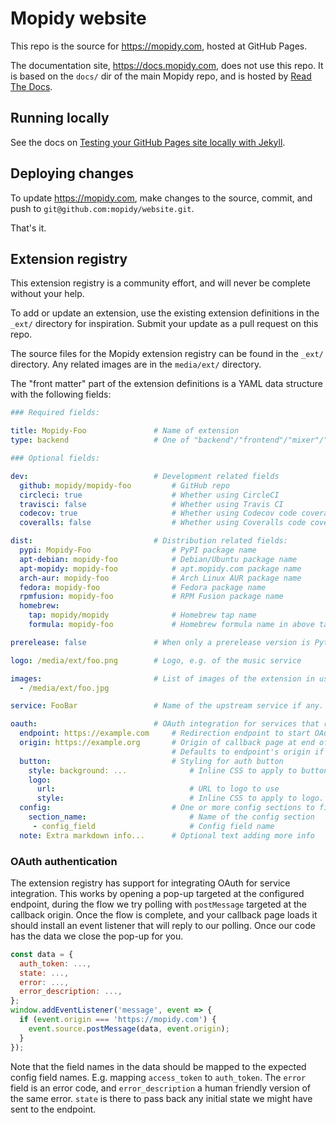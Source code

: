 # Mopidy website

This repo is the source for https://mopidy.com, hosted at GitHub Pages.

The documentation site, https://docs.mopidy.com, does not use this repo. It is
based on the `docs/` dir of the main Mopidy repo, and is hosted by [Read The
Docs](https://readthedocs.org/).


## Running locally

See the docs on [Testing your GitHub Pages site locally with Jekyll][1].

[1]: https://help.github.com/en/articles/testing-your-github-pages-site-locally-with-jekyll


## Deploying changes

To update https://mopidy.com, make changes to the source, commit, and push to
`git@github.com:mopidy/website.git`.

That's it.


## Extension registry

This extension registry is a community effort, and will never be complete
without your help.

To add or update an extension, use the existing extension definitions in the
`_ext/` directory for inspiration. Submit your update as a pull request on
this repo.

The source files for the Mopidy extension registry can be found in the
`_ext/` directory. Any related images are in the `media/ext/` directory.

The "front matter" part of the extension definitions is a YAML data structure
with the following fields:

``` yaml
### Required fields:

title: Mopidy-Foo               # Name of extension
type: backend                   # One of "backend"/"frontend"/"mixer"/"web"

### Optional fields:

dev:                            # Development related fields
  github: mopidy/mopidy-foo         # GitHub repo
  circleci: true                    # Whether using CircleCI
  travisci: false                   # Whether using Travis CI
  codecov: true                     # Whether using Codecov code coverage
  coveralls: false                  # Whether using Coveralls code coverage

dist:                           # Distribution related fields:
  pypi: Mopidy-Foo                  # PyPI package name
  apt-debian: mopidy-foo            # Debian/Ubuntu package name
  apt-mopidy: mopidy-foo            # apt.mopidy.com package name
  arch-aur: mopidy-foo              # Arch Linux AUR package name
  fedora: mopidy-foo                # Fedora package name
  rpmfusion: mopidy-foo             # RPM Fusion package name
  homebrew:
    tap: mopidy/mopidy              # Homebrew tap name
    formula: mopidy-foo             # Homebrew formula name in above tap

prerelease: false               # When only a prerelease version is Python 3 compatible

logo: /media/ext/foo.png        # Logo, e.g. of the music service

images:                         # List of images of the extension in use
  - /media/ext/foo.jpg

service: FooBar                 # Name of the upstream service if any.

oauth:                          # OAuth integration for services that require tokens:
  endpoint: https://example.com     # Redirection endpoint to start OAuth flow
  origin: https://example.org       # Origin of callback page at end of OAuth flow
                                    # Defaults to endpoint's origin if not set
  button:                           # Styling for auth button
    style: background: ...              # Inline CSS to apply to button.
    logo:
      url:                              # URL to logo to use
      style:                            # Inline CSS to apply to logo.
  config:                           # One or more config sections to fill with data
    section_name:                       # Name of the config section
     - config_field                     # Config field name
  note: Extra markdown info...      # Optional text adding more info
```

### OAuth authentication

The extension registry has support for integrating OAuth for service
integration. This works by opening a pop-up targeted at the configured
endpoint, during the flow we try polling with `postMessage` targeted at the
callback origin. Once the flow is complete, and your callback page loads it
should install an event listener that will reply to our polling. Once our code
has the data we close the pop-up for you.

``` javascript
const data = {
  auth_token: ...,
  state: ...,
  error: ...,
  error_description: ...,
};
window.addEventListener('message', event => {
  if (event.origin === 'https://mopidy.com') {
    event.source.postMessage(data, event.origin);
  }
});
```

Note that the field names in the data should be mapped to the expected config
field names. E.g. mapping `access_token` to `auth_token`. The `error` field is
an error code, and `error_description` a human friendly version of the same
error. `state` is there to pass back any initial state we might have sent to
the endpoint.

